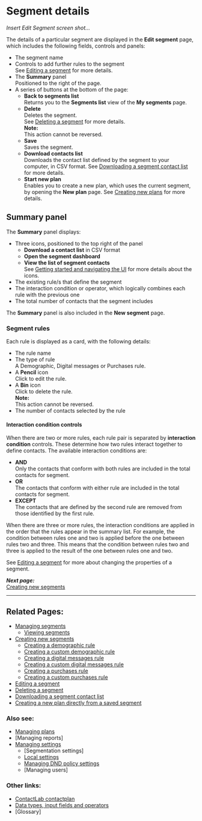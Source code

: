 # Segment details

*Insert Edit Segment screen shot...*  

The details of a particular segment are displayed in the **Edit segment** page, which includes the following fields, controls and panels:  

- The segment name  
- Controls to add further rules to the segment  
  See [Editing a segment](EditingSegment.md) for more details.  
- The **Summary** panel  
  Positioned to the right of the page.  
- A series of buttons at the bottom of the page:  
  - **Back to segments list**  
   Returns you to the **Segments list** view of the **My segments** page.  
  - **Delete**  
   Deletes the segment.  
   See [Deleting a segment](DeletingSegment.md) for more details.  
   **Note:**  
   This action cannot be reversed.  
  - **Save**  
   Saves the segment.  
  - **Download contacts list**  
   Downloads the contact list defined by the segment to your computer, in CSV format. See [Downloading a segment contact list](DownloadingSegmentContactList.md) for more details.  
  - **Start new plan**  
   Enables you to create a new plan, which uses the current segment, by opening the **New plan** page. See [Creating new plans](CreatingNewPlans.md) for more details.  

## Summary panel  

The **Summary** panel displays:  

- Three icons, positioned to the top right of the panel  
  - **Download a contact list** in CSV format  
  - **Open the segment dashboard**  
  - **View the list of segment contacts**  
  See [Getting started and navigating the UI](NavigatingUI.md) for more details about the icons.  
- The existing rule/s that define the segment  
- The interaction condition or operator, which logically combines each rule with the previous one  
- The total number of contacts that the segment includes  

The **Summary** panel is also included in the **New segment** page.  

### Segment rules

Each rule is displayed as a card, with the following details:  

- The rule name  
- The type of rule  
  A Demographic, Digital messages or Purchases rule.  
- A **Pencil** icon  
 Click to edit the rule.  
- A **Bin** icon  
  Click to delete the rule.  
  **Note:**  
  This action cannot be reversed.  
- The number of contacts selected by the rule  

#### Interaction condition controls  

When there are two or more rules, each rule pair is separated by **interaction condition** controls. These determine how two rules interact together to define contacts. The available interaction conditions are:

- **AND**  
  Only the contacts that conform with both rules are included in the total contacts for segment.  
- **OR**  
  The contacts that conform with either rule are included in the total contacts for segment.  
- **EXCEPT**  
  The contacts that are defined by the second rule are removed from those identified by the first rule.  

When there are three or more rules, the interaction conditions are applied in the order that the rules appear in the summary list. For example, the condition between rules one and two is applied before the one between rules two and three. This means that the condition between rules two and three is applied to the result of the one between rules one and two.  

See [Editing a segment](EditingSegment.md) for more about changing the properties of a segment.  

***Next page:***  
[Creating new segments](CreatingNewSegments.md)  

----------

## Related Pages:  

- [Managing segments](ManagingSegments.md)  
  - [Viewing segments](ViewingSegments.md)  
- [Creating new segments](CreatingNewSegments.md)  
  - [Creating a demographic rule](CreatingDemographicRule.md)  
  - [Creating a custom demographic rule](CreatingCustomDemographicRule.md)  
  - [Creating a digital messages rule](CreatingDigitalMessagesRule.md)  
  - [Creating a custom digital messages rule](CreatingCustomDigitalMessagesRule.md)  
  - [Creating a purchases rule](CreatingPurchasesRule.md)  
  - [Creating a custom purchases rule](CreatingCustomPurchasesRule.md)  
- [Editing a segment](EditingSegment.md)  
- [Deleting a segment](DeletingSegment.md)  
- [Downloading a segment contact list](DownloadingSegmentContactList.md)  
- [Creating a new plan directly from a saved segment](CreatingPlanFromSegment.md)  

### Also see:  

- [Managing plans](ManagingPlans.md)  
- [Managing reports]  
- [Managing settings](ManagingSettings.md)  
  - [Segmentation settings]  
  - [Local settings](LocalSettings.md)  
  - [Managing DND policy settings](ManagingDND.md)  
  - [Managing users]  

### Other links:  

- [ContactLab contactplan](Home.md)  
- [Data types, input fields and operators](InputBoxOperators.md)  
- [Glossary]  
